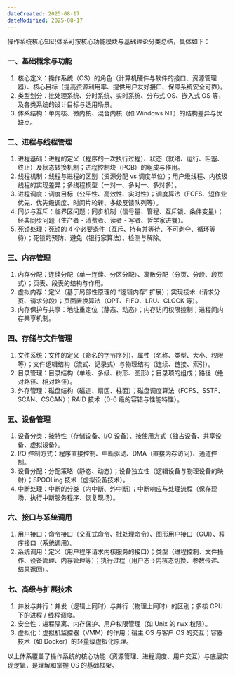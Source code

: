 ```yaml
---
dateCreated: 2025-08-17
dateModified: 2025-08-17
---
```

操作系统核心知识体系可按核心功能模块与基础理论分类总结，具体如下：

### 一、基础概念与功能

1. 核心定义：操作系统（OS）的角色（计算机硬件与软件的接口、资源管理器）、核心目标（提高资源利用率、提供用户友好接口、保障系统安全可靠）。
2. 类型划分：批处理系统、分时系统、实时系统、分布式 OS、嵌入式 OS 等，及各类系统的设计目标与适用场景。
3. 体系结构：单内核、微内核、混合内核（如 Windows NT）的结构差异与优缺点。

### 二、进程与线程管理

1. 进程基础：进程的定义（程序的一次执行过程）、状态（就绪、运行、阻塞、终止）及状态转换机制；进程控制块（PCB）的组成与作用。
2. 线程机制：线程与进程的区别（资源分配 vs 调度单位）；用户级线程、内核级线程的实现差异；多线程模型（一对一、多对一、多对多）。
3. 进程调度：调度目标（公平性、高效性、实时性）；调度算法（FCFS、短作业优先、优先级调度、时间片轮转、多级反馈队列等）。
4. 同步与互斥：临界区问题；同步机制（信号量、管程、互斥锁、条件变量）；经典同步问题（生产者 - 消费者、读者 - 写者、哲学家进餐）。
5. 死锁处理：死锁的 4 个必要条件（互斥、持有并等待、不可剥夺、循环等待）；死锁的预防、避免（银行家算法）、检测与解除。

### 三、内存管理

1. 内存分配：连续分配（单一连续、分区分配）、离散分配（分页、分段、段页式）；页表、段表的结构与作用。
2. 虚拟内存：定义（基于局部性原理的 “逻辑内存” 扩展）；实现技术（请求分页、请求分段）；页面置换算法（OPT、FIFO、LRU、CLOCK 等）。
3. 内存保护与共享：地址重定位（静态、动态）；内存访问权限控制；进程间内存共享机制。

### 四、存储与文件管理

1. 文件系统：文件的定义（命名的字节序列）、属性（名称、类型、大小、权限等）；文件逻辑结构（流式、记录式）与物理结构（连续、链接、索引）。
2. 目录管理：目录结构（单级、多级、树形、图形）；目录项的组成；路径（绝对路径、相对路径）。
3. 外存管理：磁盘结构（磁道、扇区、柱面）；磁盘调度算法（FCFS、SSTF、SCAN、CSCAN）；RAID 技术（0-6 级的容错与性能特性）。

### 五、设备管理

1. 设备分类：按特性（存储设备、I/O 设备）、按使用方式（独占设备、共享设备、虚拟设备）。
2. I/O 控制方式：程序直接控制、中断驱动、DMA（直接内存访问）、通道控制。
3. 设备分配：分配策略（静态、动态）；设备独立性（逻辑设备与物理设备的映射）；SPOOLing 技术（虚拟设备技术）。
4. 中断处理：中断的分类（内中断、外中断）；中断响应与处理流程（保存现场、执行中断服务程序、恢复现场）。

### 六、接口与系统调用

1. 用户接口：命令接口（交互式命令、批处理命令）、图形用户接口（GUI）、程序接口（系统调用）。
2. 系统调用：定义（用户程序请求内核服务的接口）；类型（进程控制、文件操作、设备管理、内存管理等）；执行过程（用户态→内核态切换、参数传递、结果返回）。

### 七、高级与扩展技术

1. 并发与并行：并发（逻辑上同时）与并行（物理上同时）的区别；多核 CPU 下的进程 / 线程调度。
2. 安全性：进程隔离、内存保护、用户权限管理（如 Unix 的 rwx 权限）。
3. 虚拟化：虚拟机监控器（VMM）的作用；宿主 OS 与客户 OS 的交互；容器技术（如 Docker）的轻量级虚拟化原理。

以上体系覆盖了操作系统的核心功能（资源管理、进程调度、用户交互）与底层实现逻辑，是理解和掌握 OS 的基础框架。
